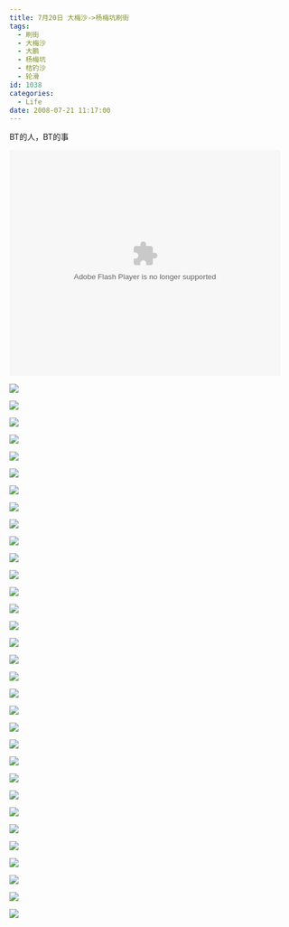 ```yaml
---
title: 7月20日 大梅沙->杨梅坑刷街
tags:
  - 刷街
  - 大梅沙
  - 大鹏
  - 杨梅坑
  - 桔钓沙
  - 轮滑
id: 1038
categories:
  - Life
date: 2008-07-21 11:17:00
---
```


BT的人，BT的事 

<object classid="clsid:D27CDB6E-AE6D-11cf-96B8-444553540000" codebase="http://download.macromedia.com/pub/shockwave/cabs/flash/swflash.cab#version=6,0,29,0" width="480" height="400"><param name="movie" value="http://player.youku.com/player.php/sid/XMzU5ODY4MTY=/v.swf"><param name="quality" value="high"><param name="play" value="true"><embed src="http://player.youku.com/player.php/sid/XMzU5ODY4MTY=/v.swf" quality="high" pluginspage="http://www.macromedia.com/go/getflashplayer" type="application/x-shockwave-flash" width="480" height="400" play="true"></embed></object>

![](/images/2008/07/21_21_111700_10310.jpg) 

![](/images/2008/07/21_21_111700_0_10311.jpg) 

![](/images/2008/07/21_21_111700_1_10312.jpg) 

![](/images/2008/07/21_21_111700_2_10313.jpg) 

![](/images/2008/07/21_21_111700_3_10314.jpg) 

![](/images/2008/07/21_21_111700_4_10315.jpg) 

![](/images/2008/07/21_21_111700_5_10316.jpg) 

![](/images/2008/07/21_21_111700_6_10317.jpg) 

![](/images/2008/07/21_21_111700_7_10318.jpg) 

![](/images/2008/07/21_21_111700_8_10319.jpg) 

![](/images/2008/07/21_21_111700_9_10320.jpg) 

![](/images/2008/07/21_21_111700_10_10321.jpg) 

![](/images/2008/07/21_21_111700_11_10322.jpg) 

![](/images/2008/07/21_21_111700_12_10323.jpg) 

![](/images/2008/07/21_21_111700_13_10324.jpg) 

![](/images/2008/07/21_21_111700_14_10325.jpg) 

![](/images/2008/07/21_21_111700_15_10326.jpg) 

![](/images/2008/07/21_21_111700_16_10327.jpg) 

![](/images/2008/07/21_21_111700_17_10328.jpg) 

![](/images/2008/07/21_21_111700_18_10329.jpg) 

![](/images/2008/07/21_21_111700_19_10330.jpg) 

![](/images/2008/07/21_21_111700_20_10331.jpg) 

![](/images/2008/07/21_21_111700_21_10332.jpg) 

![](/images/2008/07/21_21_111700_22_10333.jpg) 

![](/images/2008/07/21_21_111700_23_10334.jpg) 

![](/images/2008/07/21_21_111700_24_10335.jpg) 

![](/images/2008/07/21_21_111700_25_10336.jpg) 

![](/images/2008/07/21_21_111700_26_10337.jpg) 

![](/images/2008/07/21_21_111700_27_10338.jpg) 

![](/images/2008/07/21_21_111700_28_10339.jpg) 

![](/images/2008/07/21_21_111700_29_10340.jpg) 

![](/images/2008/07/21_21_111700_30_10341.jpg)